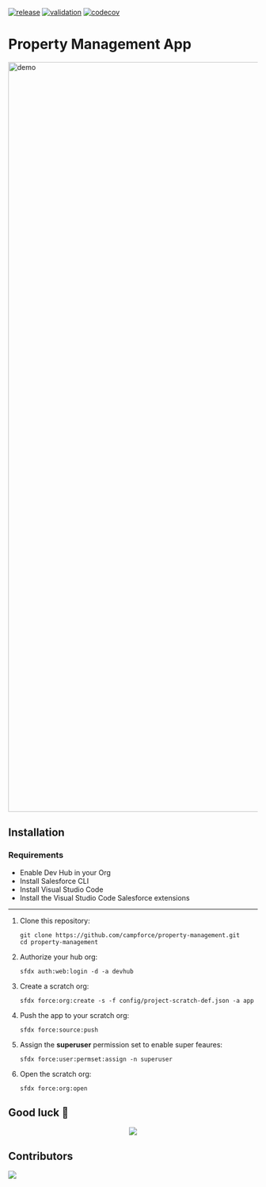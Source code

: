 [![release](https://github.com/campforce/property-management/actions/workflows/release.yml/badge.svg)](https://github.com/campforce/property-management/actions/workflows/release.yml)
[![validation](https://github.com/campforce/property-management/actions/workflows/validate.yml/badge.svg?branch=main)](https://github.com/campforce/property-management/actions/workflows/validate.yml)
[![codecov](https://codecov.io/gh/campforce/property-management/branch/main/graph/badge.svg?token=MACRKT47PM)](https://codecov.io/gh/campforce/property-management)

# Property Management App

<img width="1512" alt="demo" src="https://user-images.githubusercontent.com/89274213/181918458-fa7b0970-27e2-4950-893f-579a7fcf7410.png">

## Installation

### Requirements
  - Enable Dev Hub in your Org
  - Install Salesforce CLI
  - Install Visual Studio Code
  - Install the Visual Studio Code Salesforce extensions

---

1. Clone this repository:

    ```
    git clone https://github.com/campforce/property-management.git
    cd property-management
    ```

1. Authorize your hub org:

    ```
    sfdx auth:web:login -d -a devhub
    ```

1. Create a scratch org:

    ```
    sfdx force:org:create -s -f config/project-scratch-def.json -a app
    ```

1. Push the app to your scratch org:

    ```
    sfdx force:source:push
    ```

1. Assign the **superuser** permission set to enable super feaures:

    ```
    sfdx force:user:permset:assign -n superuser
    ```

1. Open the scratch org:

    ```
    sfdx force:org:open
    ```
## Good luck 🙂
<p align="center"><img src="https://user-images.githubusercontent.com/89274213/180623779-80d90bb4-c850-46c6-ab99-6a10c031e74e.gif"/></p>


## Contributors
<a href = "https://github.com/campforce/property-management/graphs/contributors">
  <img src = "https://contrib.rocks/image?repo=campforce/property-management"/>
</a>

